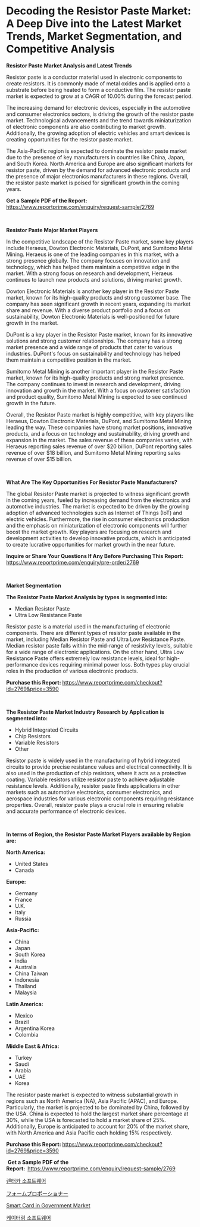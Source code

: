<p><h1>Decoding the Resistor Paste Market: A Deep Dive into the Latest Market Trends, Market Segmentation, and Competitive Analysis</h1></p><p><strong>Resistor Paste Market Analysis and Latest Trends</strong></p>
<p><p>Resistor paste is a conductor material used in electronic components to create resistors. It is commonly made of metal oxides and is applied onto a substrate before being heated to form a conductive film. The resistor paste market is expected to grow at a CAGR of 10.00% during the forecast period.</p><p>The increasing demand for electronic devices, especially in the automotive and consumer electronics sectors, is driving the growth of the resistor paste market. Technological advancements and the trend towards miniaturization of electronic components are also contributing to market growth. Additionally, the growing adoption of electric vehicles and smart devices is creating opportunities for the resistor paste market.</p><p>The Asia-Pacific region is expected to dominate the resistor paste market due to the presence of key manufacturers in countries like China, Japan, and South Korea. North America and Europe are also significant markets for resistor paste, driven by the demand for advanced electronic products and the presence of major electronics manufacturers in these regions. Overall, the resistor paste market is poised for significant growth in the coming years.</p></p>
<p><strong>Get a Sample PDF of the Report:&nbsp;</strong> <a href="https://www.reportprime.com/enquiry/request-sample/2769">https://www.reportprime.com/enquiry/request-sample/2769</a></p>
<p>&nbsp;</p>
<p><strong>Resistor Paste Major Market Players</strong></p>
<p><p>In the competitive landscape of the Resistor Paste market, some key players include Heraeus, Dowton Electronic Materials, DuPont, and Sumitomo Metal Mining. Heraeus is one of the leading companies in this market, with a strong presence globally. The company focuses on innovation and technology, which has helped them maintain a competitive edge in the market. With a strong focus on research and development, Heraeus continues to launch new products and solutions, driving market growth.</p><p>Dowton Electronic Materials is another key player in the Resistor Paste market, known for its high-quality products and strong customer base. The company has seen significant growth in recent years, expanding its market share and revenue. With a diverse product portfolio and a focus on sustainability, Dowton Electronic Materials is well-positioned for future growth in the market.</p><p>DuPont is a key player in the Resistor Paste market, known for its innovative solutions and strong customer relationships. The company has a strong market presence and a wide range of products that cater to various industries. DuPont's focus on sustainability and technology has helped them maintain a competitive position in the market.</p><p>Sumitomo Metal Mining is another important player in the Resistor Paste market, known for its high-quality products and strong market presence. The company continues to invest in research and development, driving innovation and growth in the market. With a focus on customer satisfaction and product quality, Sumitomo Metal Mining is expected to see continued growth in the future.</p><p>Overall, the Resistor Paste market is highly competitive, with key players like Heraeus, Dowton Electronic Materials, DuPont, and Sumitomo Metal Mining leading the way. These companies have strong market positions, innovative products, and a focus on technology and sustainability, driving growth and expansion in the market. The sales revenue of these companies varies, with Heraeus reporting sales revenue of over $20 billion, DuPont reporting sales revenue of over $18 billion, and Sumitomo Metal Mining reporting sales revenue of over $15 billion.</p></p>
<p>&nbsp;</p>
<p><strong>What Are The Key Opportunities For Resistor Paste Manufacturers?</strong></p>
<p><p>The global Resistor Paste market is projected to witness significant growth in the coming years, fueled by increasing demand from the electronics and automotive industries. The market is expected to be driven by the growing adoption of advanced technologies such as Internet of Things (IoT) and electric vehicles. Furthermore, the rise in consumer electronics production and the emphasis on miniaturization of electronic components will further boost the market growth. Key players are focusing on research and development activities to develop innovative products, which is anticipated to create lucrative opportunities for market growth in the near future.</p></p>
<p><strong>Inquire or Share Your Questions If Any Before Purchasing This Report:</strong> <a href="https://www.reportprime.com/enquiry/pre-order/2769">https://www.reportprime.com/enquiry/pre-order/2769</a></p>
<p>&nbsp;</p>
<p><strong>Market Segmentation</strong></p>
<p><strong>The Resistor Paste Market Analysis by types is segmented into:</strong></p>
<p><ul><li>Median Resistor Paste</li><li>Ultra Low Resistance Paste</li></ul></p>
<p><p>Resistor paste is a material used in the manufacturing of electronic components. There are different types of resistor paste available in the market, including Median Resistor Paste and Ultra Low Resistance Paste. Median resistor paste falls within the mid-range of resistivity levels, suitable for a wide range of electronic applications. On the other hand, Ultra Low Resistance Paste offers extremely low resistance levels, ideal for high-performance devices requiring minimal power loss. Both types play crucial roles in the production of various electronic products.</p></p>
<p><strong>Purchase this Report:&nbsp;</strong><a href="https://www.reportprime.com/checkout?id=2769&price=3590">https://www.reportprime.com/checkout?id=2769&price=3590</a></p>
<p>&nbsp;</p>
<p><strong>The Resistor Paste Market Industry Research by Application is segmented into:</strong></p>
<p><ul><li>Hybrid Integrated Circuits</li><li>Chip Resistors</li><li>Variable Resistors</li><li>Other</li></ul></p>
<p><p>Resistor paste is widely used in the manufacturing of hybrid integrated circuits to provide precise resistance values and electrical connectivity. It is also used in the production of chip resistors, where it acts as a protective coating. Variable resistors utilize resistor paste to achieve adjustable resistance levels. Additionally, resistor paste finds applications in other markets such as automotive electronics, consumer electronics, and aerospace industries for various electronic components requiring resistance properties. Overall, resistor paste plays a crucial role in ensuring reliable and accurate performance of electronic devices.</p></p>
<p>&nbsp;</p>
<p><strong>In terms of Region, the Resistor Paste Market Players available by Region are:</strong></p>
<p>
    <p> <strong> North America: </strong>
        <ul>
            <li>United States</li>
            <li>Canada</li>
        </ul>
        </p> 
    <p> <strong> Europe: </strong>
        <ul>
            <li>Germany</li>
            <li>France</li>
            <li>U.K.</li>
            <li>Italy</li>
            <li>Russia</li>
        </ul>
        </p> 
    <p> <strong> Asia-Pacific: </strong>
        <ul>
            <li>China</li>
            <li>Japan</li>
            <li>South Korea</li>
            <li>India</li>
            <li>Australia</li>
            <li>China Taiwan</li>
            <li>Indonesia</li>
            <li>Thailand</li>
            <li>Malaysia</li>
        </ul>
        </p> 
    <p> <strong> Latin America: </strong>
        <ul>
            <li>Mexico</li>
            <li>Brazil</li>
            <li>Argentina Korea</li>
            <li>Colombia</li>
        </ul>
        </p> 
    <p> <strong> Middle East & Africa: </strong>
        <ul>
            <li>Turkey</li>
            <li>Saudi</li>
            <li>Arabia</li>
            <li>UAE</li>
            <li>Korea</li>
        </ul>
    </p>
    </p>
<p><p>The resistor paste market is expected to witness substantial growth in regions such as North America (NA), Asia Pacific (APAC), and Europe. Particularly, the market is projected to be dominated by China, followed by the USA. China is expected to hold the largest market share percentage at 30%, while the USA is forecasted to hold a market share of 25%. Additionally, Europe is anticipated to account for 20% of the market share, with North America and Asia Pacific each holding 15% respectively.</p></p>
<p><strong>Purchase this Report: </strong><a href="https://www.reportprime.com/checkout?id=2769&price=3590">https://www.reportprime.com/checkout?id=2769&price=3590</a></p>
<p>&nbsp;<strong>Get a Sample PDF of the Report:&nbsp;&nbsp;</strong><a href="https://www.reportprime.com/enquiry/request-sample/2769">https://www.reportprime.com/enquiry/request-sample/2769</a></p>
<p><strong></strong></p>
<p><p><a href="https://github.com/TimmyMann6767/Market-Research-Report-List-1/blob/main/802633411493.md">렌터카 소프트웨어</a></p><p><a href="https://github.com/AriMuller2009/Market-Research-Report-List-1/blob/main/936841212205.md">フォームプロポーショナー</a></p><p><a href="https://github.com/Airanohannonzb68e5pb53oc1/Market-Research-Report-List-1/blob/main/smart-card-in-government-market.md">Smart Card in Government Market</a></p><p><a href="https://github.com/JeromeRtyau89966/Market-Research-Report-List-1/blob/main/354377511494.md">케이터링 소프트웨어</a></p></p>